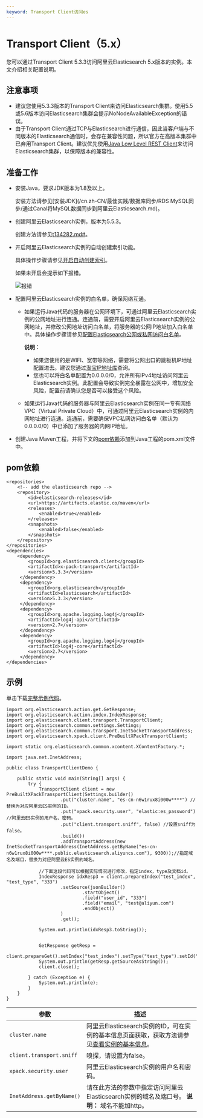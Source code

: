 ```yaml
---
keyword: Transport Client访问es
---
```


# Transport Client（5.x）

您可以通过Transport Client 5.3.3访问阿里云Elasticsearch 5.x版本的实例。本文介绍相关配置说明。

## 注意事项

-   建议您使用5.3.3版本的Transport Client来访问Elasticsearch集群。使用5.5或5.6版本访问Elasticsearch集群会提示NoNodeAvailableException的错误。
-   由于Transport Client通过TCP与Elasticsearch进行通信，因此当客户端与不同版本的Elasticsearch通信时，会存在兼容性问题，所以官方在高版本集群中已弃用Transport Client。建议优先使用[Java Low Level REST Client](https://www.elastic.co/guide/en/elasticsearch/client/java-rest/5.5/_basic_authentication.html)来访问Elasticsearch集群，以保障版本的兼容性。

## 准备工作

-   安装Java，要求JDK版本为1.8及以上。

    安装方法请参见[安装JDK](/cn.zh-CN/最佳实践/数据库同步/RDS MySQL同步/通过Canal将MySQL数据同步到阿里云Elasticsearch.md)。

-   创建阿里云Elasticsearch实例，版本为5.5.3。

    创建方法请参见[t134282.md\#](/cn.zh-CN/Elasticsearch/实例管理/创建阿里云Elasticsearch实例.md)。

-   开启阿里云Elasticsearch实例的自动创建索引功能。

    具体操作步骤请参见[开启自动创建索引](/cn.zh-CN/Elasticsearch/快速访问与配置.md)。

    如果未开启会提示如下报错。

    ![报错](https://static-aliyun-doc.oss-accelerate.aliyuncs.com/assets/img/zh-CN/8769559951/p97345.png)

-   配置阿里云Elasticsearch实例的白名单，确保网络互通。
    -   如果运行Java代码的服务器在公网环境下，可通过阿里云Elasticsearch实例的公网地址进行连通。连通前，需要开启阿里云Elasticsearch实例的公网地址，并修改公网地址访问白名单，将服务器的公网IP地址加入白名单中。具体操作步骤请参见[配置Elasticsearch公网或私网访问白名单](/cn.zh-CN/Elasticsearch/安全配置/配置Elasticsearch公网或私网访问白名单.md)。

        **说明：**

        -   如果您使用的是WIFI、宽带等网络，需要将公网出口的跳板机IP地址配置进去。建议您通过[淘宝IP地址库](http://myip.ipip.net/)查询。
        -   您也可以将白名单配置为0.0.0.0/0，允许所有IPv4地址访问阿里云Elasticsearch实例。此配置会导致实例完全暴露在公网中，增加安全风险，配置前请确认您是否可以接受这个风险。
    -   如果运行Java代码的服务器与阿里云Elasticsearch实例在同一专有网络VPC（Virtual Private Cloud）中，可通过阿里云Elasticsearch实例的内网地址进行连通。连通前，需要确保VPC私网访问白名单（默认为0.0.0.0/0）中已添加了服务器的内网IP地址。
-   创建Java Maven工程，并将下文的[pom依赖](#section_53p_is5_80a)添加到Java工程的pom.xml文件中。

## pom依赖

```
<repositories>
    <!-- add the elasticsearch repo -->
    <repository>
        <id>elasticsearch-releases</id>
        <url>https://artifacts.elastic.co/maven</url>
        <releases>
            <enabled>true</enabled>
        </releases>
        <snapshots>
            <enabled>false</enabled>
        </snapshots>
    </repository>
</repositories>
<dependencies>
    <dependency>
        <groupId>org.elasticsearch.client</groupId>
        <artifactId>x-pack-transport</artifactId>
        <version>5.3.3</version>
     </dependency>
     <dependency>
        <groupId>org.elasticsearch</groupId>
        <artifactId>elasticsearch</artifactId>
        <version>5.3.3</version>
     </dependency>
     <dependency>
        <groupId>org.apache.logging.log4j</groupId>
        <artifactId>log4j-api</artifactId>
        <version>2.7</version>
     </dependency>
     <dependency>
        <groupId>org.apache.logging.log4j</groupId>
        <artifactId>log4j-core</artifactId>
        <version>2.7</version>
     </dependency>
</dependencies>
```

## 示例

单击下载[完整示例代码](https://docs-aliyun.cn-hangzhou.oss.aliyun-inc.com/assets/attach/33813/cn_zh/1596770729238/es-transport5.3-demo.zip)。

```
import org.elasticsearch.action.get.GetResponse;
import org.elasticsearch.action.index.IndexResponse;
import org.elasticsearch.client.transport.TransportClient;
import org.elasticsearch.common.settings.Settings;
import org.elasticsearch.common.transport.InetSocketTransportAddress;
import org.elasticsearch.xpack.client.PreBuiltXPackTransportClient;

import static org.elasticsearch.common.xcontent.XContentFactory.*;

import java.net.InetAddress;

public class TransportClientDemo {

    public static void main(String[] args) {
        try {
            TransportClient client = new PreBuiltXPackTransportClient(Settings.builder()
                    .put("cluster.name", "es-cn-n6w1rux8i000w****") //替换为对应阿里云ES实例的ID。
                    .put("xpack.security.user", "elastic:es_password") //阿里云ES实例的用户名、密码。
                    .put("client.transport.sniff", false) //设置sniff为false。
                    .build())
                    .addTransportAddress(new InetSocketTransportAddress(InetAddress.getByName("es-cn-n6w1rux8i000w****.public.elasticsearch.aliyuncs.com"), 9300));//指定域名及端口，替换为对应阿里云ES实例的域名。

            //下面这段代码可以根据实际情况进行修改，指定index，type及文档id。
            IndexResponse idxResp3 = client.prepareIndex("test_index", "test_type", "333")
                    .setSource(jsonBuilder()
                            .startObject()
                            .field("user_id", "333")
                            .field("email", "test@aliyun.com")
                            .endObject()
                    )
                    .get();

            System.out.println(idxResp3.toString());


            GetResponse getResp =
                    client.prepareGet().setIndex("test_index").setType("test_type").setId("333").execute().get();
            System.out.println(getResp.getSourceAsString());
            client.close();

        } catch (Exception e) {
            System.out.println(e);
        }
    }
}
```

|参数|描述|
|--|--|
|`cluster.name`|阿里云Elasticsearch实例的ID，可在实例的基本信息页面获取，获取方法请参见[查看实例的基本信息](/cn.zh-CN/Elasticsearch/实例管理/查看实例的基本信息.md)。|
|`client.transport.sniff`|嗅探，请设置为false。|
|`xpack.security.user`|阿里云Elasticsearch实例的用户名和密码。|
|`InetAddress.getByName()`|请在此方法的参数中指定访问阿里云Elasticsearch实例的域名及端口号。 **说明：** 域名不能加http。 |

